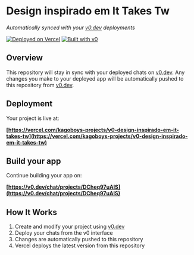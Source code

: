 # Design inspirado em It Takes Tw

*Automatically synced with your [v0.dev](https://v0.dev) deployments*

[![Deployed on Vercel](https://img.shields.io/badge/Deployed%20on-Vercel-black?style=for-the-badge&logo=vercel)](https://vercel.com/kagoboys-projects/v0-design-inspirado-em-it-takes-tw)
[![Built with v0](https://img.shields.io/badge/Built%20with-v0.dev-black?style=for-the-badge)](https://v0.dev/chat/projects/DCheq97uAIS)

## Overview

This repository will stay in sync with your deployed chats on [v0.dev](https://v0.dev).
Any changes you make to your deployed app will be automatically pushed to this repository from [v0.dev](https://v0.dev).

## Deployment

Your project is live at:

**[https://vercel.com/kagoboys-projects/v0-design-inspirado-em-it-takes-tw](https://vercel.com/kagoboys-projects/v0-design-inspirado-em-it-takes-tw)**

## Build your app

Continue building your app on:

**[https://v0.dev/chat/projects/DCheq97uAIS](https://v0.dev/chat/projects/DCheq97uAIS)**

## How It Works

1. Create and modify your project using [v0.dev](https://v0.dev)
2. Deploy your chats from the v0 interface
3. Changes are automatically pushed to this repository
4. Vercel deploys the latest version from this repository